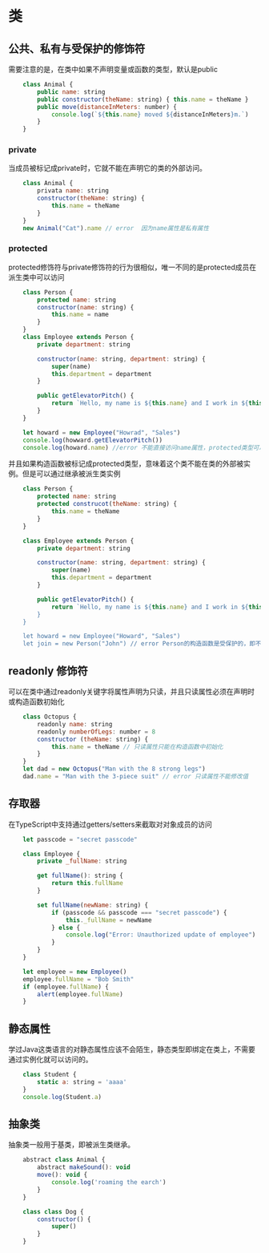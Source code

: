 # 类

## 公共、私有与受保护的修饰符

需要注意的是，在类中如果不声明变量或函数的类型，默认是public
````javascript
	class Animal {
		public name: string
		public constructor(theName: string) { this.name = theName }
		public move(distanceInMeters: number) {
			console.log(`${this.name} moved ${distanceInMeters}m.`)
		}
	}
````
### private

当成员被标记成private时，它就不能在声明它的类的外部访问。
````javascript
	class Animal {
		privata name: string
		constructor(theName: string) {
			this.name = theName
		}
	}
	new Animal("Cat").name // error  因为name属性是私有属性
````

### protected

protected修饰符与private修饰符的行为很相似，唯一不同的是protected成员在派生类中可以访问

```javascript
	class Person {
		protected name: string
		constructor(name: string) {
			this.name = name
		}
	}
	class Employee extends Person {
		private department: string

		constructor(name: string, department: string) {
			super(name)
			this.department = department
		}

		public getElevatorPitch() {
			return `Hello, my name is ${this.name} and I work in ${this.department}`
		}	
	}

	let howard = new Employee("Howrad", "Sales")
	console.log(howward.getElevatorPitch())
	console.log(howard.name) //error 不能直接访问name属性，protected类型可以在派生类中访问返回
```

并且如果构造函数被标记成protected类型，意味着这个类不能在类的外部被实例。但是可以通过继承被派生类实例

```javascript
	class Person {
		protected name: string
		protected construcot(theName: string) {
			this.name = theName
		}
	}

	class Employee extends Person {
		private department: string

		constructor(name: string, department: string) {
			super(name)
			this.department = department
		}

		public getElevatorPitch() {
			return `Hello, my name is ${this.name} and I work in ${this.department}
		}
	}

	let howard = new Employee("Howard", "Sales")
	let join = new Person("John") // error Person的构造函数是受保护的，即不能被实例化
```

## readonly 修饰符

可以在类中通过readonly关键字将属性声明为只读，并且只读属性必须在声明时或构造函数初始化

```javascript
	class Octopus {
		readonly name: string 
		readonly numberOfLegs: number = 8
		constructor (theName: string) {
			this.name = theName // 只读属性只能在构造函数中初始化
		}
	}
	let dad = new Octopus("Man with the 8 strong legs")
	dad.name = "Man with the 3-piece suit" // error 只读属性不能修改值
```

## 存取器

在TypeScript中支持通过getters/setters来截取对对象成员的访问

```javascript
	let passcode = "secret passcode"

	class Employee {
		private _fullName: string

		get fullName(): string {
			return this.fullName
		}

		set fullName(newName: string) {
			if (passcode && passcode === "secret passcode") {
				this._fullName = newName
			} else {
				console.log("Error: Unauthorized update of employee")
			}
		}
	}

	let employee = new Employee()
	employee.fullName = "Bob Smith"
	if (employee.fullName) {
		alert(employee.fullName)
	}
```

## 静态属性

学过Java这类语言的对静态属性应该不会陌生，静态类型即绑定在类上，不需要通过实例化就可以访问的。

```javascript
	class Student {
		static a: string = 'aaaa'
	}
	console.log(Student.a)
```

## 抽象类

抽象类一般用于基类，即被派生类继承。

```javascript
	abstract class Animal {
		abstract makeSound(): void
		move(): void {
			console.log('roaming the earch')
		}
	}

	class class Dog {
		constructor() {
			super()
		}
	}

```